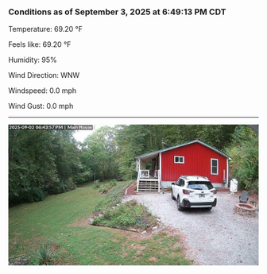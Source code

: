 ### Conditions as of September 3, 2025 at 6:49:13 PM CDT 

Temperature: 69.20 &deg;F

Feels like: 69.20 &deg;F

Humidity: 95%

Wind Direction: WNW

Windspeed: 0.0 mph

Wind Gust: 0.0 mph

---

<img src="./images/latest.jpeg"/>

